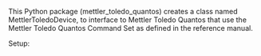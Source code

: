 This Python package (mettler_toledo_quantos) creates a class named 
MettlerToledoDevice, to interface to Mettler Toledo Quantos that use the Mettler 
Toledo Quantos Command Set as defined in the reference manual.

Setup:
